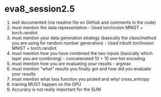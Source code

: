 # eva8_session2.5
1. well documented (via readme file on GitHub and comments in the code)
2. must mention the data representation - Used torchvsion MNIST + torch.randint
3. must mention your data generation strategy (basically the class/method you are using for random number generation) - Used inbuilt torchvsion MNIST + torch.randint
4. must mention how you have combined the two inputs (basically which layer you are combining) - concatenated 10 + 10 one hot encoding
5. must mention how you are evaluating your results - argmax
6. must mention "what" results you finally got and how did you evaluate your results
7. must mention what loss function you picked and why! cross_entropy 
8. training MUST happen on the GPU
9. Accuracy is not really important for the SUM
